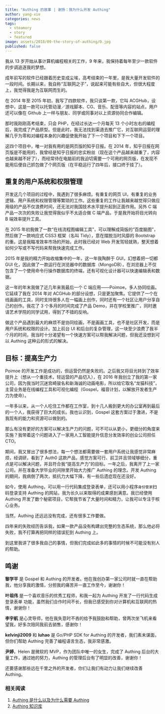 ```yaml
---
title: "Authing 的故事 | 谢扬：我为什么开发 Authing"
author: yang-xie
categories: news
tags:
  - steamory
  - story
  - featured
image: assets/2018/09-the-story-of-authing/0.jpg
published: false
---
```


我从 13 岁开始从事计算机编程相关的工作，9 年来，我保持着每年至少一款软件的步调追逐我的梦想。

成年前写的软件已经跟着历史变成尘埃，高考结束的一年里，是我大量开发软件的一段时间。长期以来，我自称“互联网之子”，说起来可能有些自大，但很大程度上，我觉得我是为互联网而生的。

在 2014 年至 2015 年初，我写了四款软件，我只谈第一款，它叫 ACGHub，设想中，这是一款可以托管动漫／游戏脚本、CG、音乐、配音等内容的站点，用户还可以像在 Github 上一样与朋友、同学或同事对以上资源协同合作编辑。

那时我刚刚高考结束，只会 PHP，在经过长达一个月每天 13 个小时左右的编程后，我完成了产品原型。但是此时，我无法找到渠道去推广它，对互联网运营的理解几乎为零和对编程本身的兴趣促使我开始了下一个项目和下下一个项目。

这四个项目中，唯一对我有用的是网页版的知乎日报。在 2014 年，知乎日报在网页版是不能用的，我曾经是知乎日报的忠实粉丝（现在这个产品越来越重了，内容也越来越不好了），而经常待在电脑前的我迫切需要一个可用的网页版，在发现不能用后便自己抓包做了个网页版（在平稳运行了四年后，接口终于挂了）。

## 重复的用户系统和权限管理

开发这几个项目的过程中，我遇到了很多麻烦。有重复的网页 UI，有重复的业务逻辑、用户系统和权限管理等繁琐的工作。这些重复的工作让我越来越觉得只做应用级的产品不仅浪费时间，还无法对我国技术水平提升起到正面作用。另外 C 端产品一次次的失败让我觉得我似乎不太适合做 C 端产品，于是我开始将目光转向 B 端效率提升工具。

在 2015 年初我做了一款“在线流程图编辑工具”，可以理解成简版的“百度脑图”，然后做了一款响应式 CSS3 框架（名叫 Tidy），意在摆脱当时风靡的 Bootstrap 的重。这是我瞄准效率市场的开始，此时我已经对 Web 开发驾轻就熟，整天想着如何少写或不写代码来帮我快速完成工作。

2015 年是我的精力开始收缩集中的一年，这一年我陶醉于 GUI，幻想着把一切都 GUI 化，因此做了一款运行在浏览器中的数据库（MongoDB），在浏览器上不仅包含了一个使用命令行操作数据库的终端，还有可视化设计器可以快速编辑表和数据。

这一年的年末我做了近几年来我最后一个 C 端应用——Poimoe，多人协同绘画。它延续了我在 2014 年对 ACGHub 的部分设想，只是更加聚焦。它提供了一个在线画画的工具，同时支持很多人在一幅画上创作，同时还有一个社区让用户分享自己的创作。我花了 3 个多月的时间完成了产品 Demo，并在学校里推广，同时邀请艺术学院的同学试用，得到了不错的反响。

做这个产品遇到最大的麻烦不是协同绘画，不是画画工具，也不是社区开发，而是用户系统和权限的设计。加上前台 UI 和后台的复杂管理，这一块至少浪费了我半个月的时间，我当时十分渴望有一个快速方案可以帮我解决问题，但我还没想到可以 Authing 这种云的形式的解决。

## 目标：提高生产力

Poimoe 的开发工作是成功的，但运营仍然是失败的。之后我又将目光转到了效率提升上（想从一个重技术，轻运营的产品切入），在 2016 年我创立了我的第一家公司，因为我当时沉迷宫崎骏名和新海诚的动画电影，所以给它取名“龙猫科技”，主营业务是在线编程工具和可视化编程（Gospel，福音计划，以解放开发者生产力为使命）。

一年多以来，从一个人吃住工作都在工作室，到十几人搬到更大的办公室再到最后的一个人，我获得了巨大的成长。我也认识到，Gospel 这套方案过于激进，不是我现有的能力和资源可以做到的。

那么有没有更好的方案可以解决生产力的问题，可不可以从更小，更细分的角度来实施？我带着这个问题进入了一家用人工智能提升信息分发效率的创业公司担任 CTO。

期间，我又冒出了很多想法，每一个想法都需要做一套用户系统让我感觉非常麻烦，经调研，看到了 Auth0 这款产品，感觉方案可行、前卫并且领域够细分，重点是可以解决问题，并且符合我“提高生产力”的目标。一年之后，我离开了上一家公司，并在准备大学毕业的间隙里开始大力推广 Authing 的理念。开发 Authing 的期间，我病倒了两次，抵抗力大幅下降，有一些后遗症现在还没好。

如今，使用 Authing，可以用一行代码集成登录表单，还可以用小程序`身份管家`扫码登录支持 Authing 的网站，我为长久以来取得的成果感到满意。我已经使用 Authing 开发了数个秘密项目，它帮我节省了大量时间和精力，让我可以专注于核心业务。

当然，Authing 还远远没有完成，还有很多工作要做。

四年来的失败经历告诉我，如果一款产品没有构建出完整的生态系统，那么他必将失败，我不打算再把同样的错误犯到 Authing 上。

到这里我讲了很多我自己的事情，但我们完成如此多的事情的时候不可能没有别人的帮助。

## 鸣谢

**黎学平** 是 Gospel 和 Authing 的开发者。他在我创办第一家公司时就一直在帮助我，他分享我的激情，分担我的痛苦并一直工作至今，谢谢你！

**叶祖伟** 是一个喜欢音乐的优秀工程师，和我一起为 Authing 开发了一行代码生成登录表单 功能，虽然我们合作时间不长，但我已感受到你对计算机和互联网的热情，谢谢你！

**李宇航** 是心灵导师，他在我失意时不吝的给予我鼓励和帮助，曾两次坐飞机来看望我，好多次陪同我前去销售，感谢你！

**kelvinji2009** 和 **luhao** 是 Go/PHP SDK for Authing 的开发者，我们素未谋面，但你们帮助 Authing 完善了编程语言生态，我非常感激。

**尹婷**，Helen 是微软的 MVP，作为团队中唯一的女生，完成了 Authing 后台的大量工作，通过她的努力，Authing 的管理后台有了明显的改善，谢谢你！

还要感谢那些远在千里之外的开发者，你们让我们有动力让我们继续改善 Authing。

### 相关阅读

1. [Authing 是什么以及为什么需要 Authing](https://authing.cn/blog//Authing%E6%98%AF%E4%BB%80%E4%B9%88%E4%BB%A5%E5%8F%8A%E4%B8%BA%E4%BB%80%E4%B9%88%E9%9C%80%E8%A6%81Authing.html)
2. [Authing 知识库](https://learn.authing.cn/authing/)
